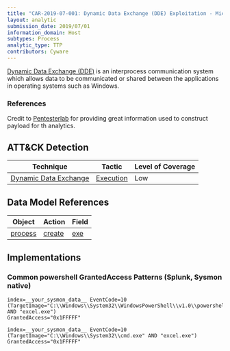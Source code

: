 ```yaml
---
title: "CAR-2019-07-001: Dynamic Data Exchange (DDE) Exploitation - Microsoft Excel"
layout: analytic
submission_date: 2019/07/01
information_domain: Host
subtypes: Process
analytic_type: TTP
contributors: Cyware
---
```


[Dynamic Data Exchange (DDE)](https://docs.microsoft.com/en-us/sysinternals/downloads/procdump) is an interprocess communication system which allows data to be communicated or shared between the applications in operating systems such as Windows.

### References
Credit to [Pentesterlab](https://pentestlab.blog/2018/01/16/microsoft-office-dde-attacks/) for providing great information used to construct payload for th analytics.

## ATT&CK Detection

|Technique |Tactic |Level of Coverage |
|---|---|---|
|[Dynamic Data Exchange](https://attack.mitre.org/techniques/T1003/)|[Execution](https://attack.mitre.org/tactics/TA0002/)|Low|

## Data Model References

|Object|Action|Field|
|---|---|---|
|[process](/data_model/process) | [create](/data_model/process#create) | [exe](/data_model/process#exe) |


## Implementations

### Common powershell GrantedAccess Patterns (Splunk, Sysmon native)

```
index=__your_sysmon_data__ EventCode=10
(TargetImage="C:\\Windows\\System32\\WindowsPowerShell\\v1.0\\powershell.exe" AND "excel.exe")
GrantedAccess="0x1FFFFF"
```

```
index=__your_sysmon_data__ EventCode=10
(TargetImage="C:\\Windows\\System32\\cmd.exe" AND "excel.exe")
GrantedAccess="0x1FFFFF"
```
